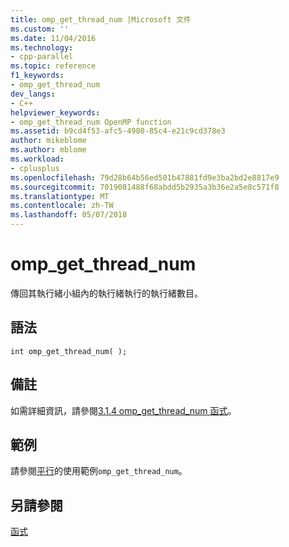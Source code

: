 ```yaml
---
title: omp_get_thread_num |Microsoft 文件
ms.custom: ''
ms.date: 11/04/2016
ms.technology:
- cpp-parallel
ms.topic: reference
f1_keywords:
- omp_get_thread_num
dev_langs:
- C++
helpviewer_keywords:
- omp_get_thread_num OpenMP function
ms.assetid: b9cd4f53-afc5-4980-85c4-e21c9cd378e3
author: mikeblome
ms.author: mblome
ms.workload:
- cplusplus
ms.openlocfilehash: 79d28b64b56ed501b47881fd9e3ba2bd2e8817e9
ms.sourcegitcommit: 7019081488f68abdd5b2935a3b36e2a5e8c571f8
ms.translationtype: MT
ms.contentlocale: zh-TW
ms.lasthandoff: 05/07/2018
---
```

# <a name="ompgetthreadnum"></a>omp_get_thread_num
傳回其執行緒小組內的執行緒執行的執行緒數目。  
  
## <a name="syntax"></a>語法  
  
```  
int omp_get_thread_num( );  
```  
  
## <a name="remarks"></a>備註  
 如需詳細資訊，請參閱[3.1.4 omp_get_thread_num 函式](../../../parallel/openmp/3-1-4-omp-get-thread-num-function.md)。  
  
## <a name="example"></a>範例  
 請參閱[平行](../../../parallel/openmp/reference/parallel.md)的使用範例`omp_get_thread_num`。  
  
## <a name="see-also"></a>另請參閱  
 [函式](../../../parallel/openmp/reference/openmp-functions.md)